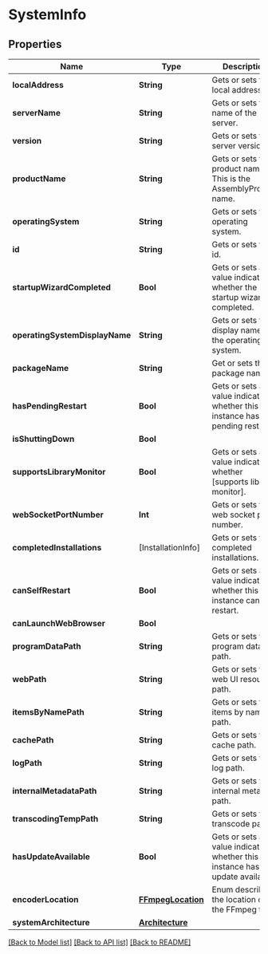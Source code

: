 # SystemInfo

## Properties
Name | Type | Description | Notes
------------ | ------------- | ------------- | -------------
**localAddress** | **String** | Gets or sets the local address. | [optional] 
**serverName** | **String** | Gets or sets the name of the server. | [optional] 
**version** | **String** | Gets or sets the server version. | [optional] 
**productName** | **String** | Gets or sets the product name. This is the AssemblyProduct name. | [optional] 
**operatingSystem** | **String** | Gets or sets the operating system. | [optional] 
**id** | **String** | Gets or sets the id. | [optional] 
**startupWizardCompleted** | **Bool** | Gets or sets a value indicating whether the startup wizard is completed. | [optional] 
**operatingSystemDisplayName** | **String** | Gets or sets the display name of the operating system. | [optional] 
**packageName** | **String** | Get or sets the package name. | [optional] 
**hasPendingRestart** | **Bool** | Gets or sets a value indicating whether this instance has pending restart. | [optional] 
**isShuttingDown** | **Bool** |  | [optional] 
**supportsLibraryMonitor** | **Bool** | Gets or sets a value indicating whether [supports library monitor]. | [optional] 
**webSocketPortNumber** | **Int** | Gets or sets the web socket port number. | [optional] 
**completedInstallations** | [InstallationInfo] | Gets or sets the completed installations. | [optional] 
**canSelfRestart** | **Bool** | Gets or sets a value indicating whether this instance can self restart. | [optional] 
**canLaunchWebBrowser** | **Bool** |  | [optional] 
**programDataPath** | **String** | Gets or sets the program data path. | [optional] 
**webPath** | **String** | Gets or sets the web UI resources path. | [optional] 
**itemsByNamePath** | **String** | Gets or sets the items by name path. | [optional] 
**cachePath** | **String** | Gets or sets the cache path. | [optional] 
**logPath** | **String** | Gets or sets the log path. | [optional] 
**internalMetadataPath** | **String** | Gets or sets the internal metadata path. | [optional] 
**transcodingTempPath** | **String** | Gets or sets the transcode path. | [optional] 
**hasUpdateAvailable** | **Bool** | Gets or sets a value indicating whether this instance has update available. | [optional] 
**encoderLocation** | [**FFmpegLocation**](FFmpegLocation.md) | Enum describing the location of the FFmpeg tool. | [optional] 
**systemArchitecture** | [**Architecture**](Architecture.md) |  | [optional] 

[[Back to Model list]](../README.md#documentation-for-models) [[Back to API list]](../README.md#documentation-for-api-endpoints) [[Back to README]](../README.md)


